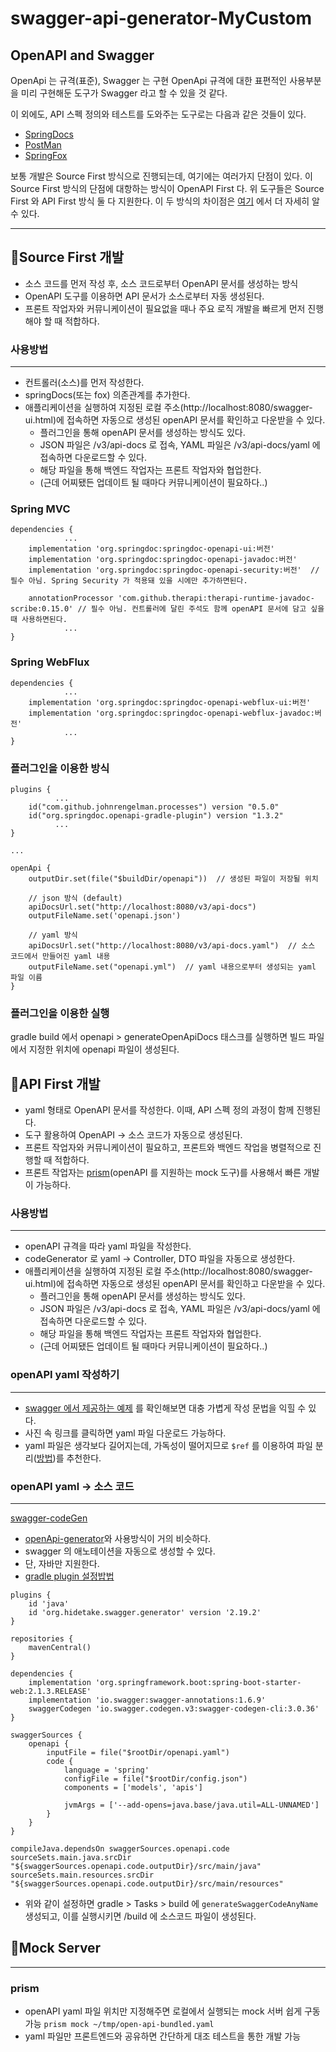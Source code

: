# swagger-api-generator-MyCustom

## OpenAPI and Swagger
OpenApi 는 규격(표준), Swagger 는 구현
OpenApi 규격에 대한 표편적인 사용부분을 미리 구현해둔 도구가 Swagger 라고 할 수 있을 것 같다.

이 외에도, API 스펙 정의와 테스트를 도와주는 도구로는 다음과 같은 것들이 있다.
* [SpringDocs](https://springdoc.org/)
* [PostMan](https://www.postman.com/)
* [SpringFox](https://github.com/springfox/springfox)


보통 개발은 Source First 방식으로 진행되는데, 여기에는 여러가지 단점이 있다.
이 Source First 방식의 단점에 대항하는 방식이 OpenAPI First 다.
위 도구들은 Source First 와 API First 방식 둘 다 지원한다. 
이 두 방식의 차이점은
[여기](https://happy-coding-day.tistory.com/entry/1-API-First-Design-%EC%84%A4%EA%B3%84%EC%9D%98-%EC%84%A0%EC%88%9C%ED%99%98) 에서 더 자세히 알 수 있다. 

    

-----------------------


## 📍Source First 개발
* 소스 코드를 먼저 작성 후, 소스 코드로부터 OpenAPI 문서를 생성하는 방식
* OpenAPI 도구를 이용하면 API 문서가 소스로부터 자동 생성된다.
* 프론트 작업자와 커뮤니케이션이 필요없을 때나 주요 로직 개발을 빠르게 먼저 진행해야 할 때 적합하다.   



### 사용방법 

-----
* 컨트롤러(소스)를 먼저 작성한다.
* springDocs(또는 fox) 의존관계를 추가한다.
* 애플리케이션을 실행하여 지정된 로컬 주소(http://localhost:8080/swagger-ui.html)에 접속하면 자동으로 생성된 openAPI 문서를 확인하고 다운받을 수 있다.
  * 플러그인을 통해 openAPI 문서를 생성하는 방식도 있다.
  * JSON 파일은 /v3/api-docs 로 접속, YAML 파일은 /v3/api-docs/yaml 에 접속하면 다운로드할 수 있다. 
  * 해당 파일을 통해 백엔드 작업자는 프론트 작업자와 협업한다. 
  * (근데 어찌됐든 업데이트 될 때마다 커뮤니케이션이 필요하다..)


### Spring MVC
```
dependencies {
            ...
    implementation 'org.springdoc:springdoc-openapi-ui:버전'
    implementation 'org.springdoc:springdoc-openapi-javadoc:버전'
    implementation 'org.springdoc:springdoc-openapi-security:버전'  // 필수 아님. Spring Security 가 적용돼 있을 시에만 추가하면된다.
       
    annotationProcessor 'com.github.therapi:therapi-runtime-javadoc-scribe:0.15.0' // 필수 아님. 컨트롤러에 달린 주석도 함께 openAPI 문서에 담고 싶을 때 사용하면된다. 
            ...
}
```

### Spring WebFlux
```
dependencies {
            ...
    implementation 'org.springdoc:springdoc-openapi-webflux-ui:버전'
    implementation 'org.springdoc:springdoc-openapi-webflux-javadoc:버전'
            ...
}
```

### 플러그인을 이용한 방식  
```
plugins {
          ...
    id("com.github.johnrengelman.processes") version "0.5.0"  
    id("org.springdoc.openapi-gradle-plugin") version "1.3.2" 
          ...
}

...

openApi {
    outputDir.set(file("$buildDir/openapi"))  // 생성된 파일이 저장될 위치

    // json 방식 (default)
    apiDocsUrl.set("http://localhost:8080/v3/api-docs")  
    outputFileName.set('openapi.json')  
    
    // yaml 방식
    apiDocsUrl.set("http://localhost:8080/v3/api-docs.yaml")  // 소스 코드에서 만들어진 yaml 내용
    outputFileName.set("openapi.yml")  // yaml 내용으로부터 생성되는 yaml 파일 이름
}
```

### 플러그인을 이용한 실행
gradle build 에서 openapi > generateOpenApiDocs 태스크를 실행하면 빌드 파일에서 지정한 위치에 openapi 파일이 생성된다.


   


## 📍API First 개발
* yaml 형태로 OpenAPI 문서를 작성한다. 이때, API 스펙 정의 과정이 함께 진행된다.
* 도구 활용하여 OpenAPI -> 소스 코드가 자동으로 생성된다.
* 프론트 작업자와 커뮤니케이션이 필요하고, 프론트와 백엔드 작업을 병렬적으로 진행할 때 적합하다.
* 프론트 작업자는 [prism](https://meta.stoplight.io/docs/prism/README.md)(openAPI 를 지원하는 mock 도구)를 사용해서 빠른 개발이 가능하다.

### 사용방법

-----
* openAPI 규격을 따라 yaml 파일을 작성한다. 
* codeGenerator 로 yaml -> Controller, DTO 파일을 자동으로 생성한다. 
* 애플리케이션을 실행하여 지정된 로컬 주소(http://localhost:8080/swagger-ui.html)에 접속하면 자동으로 생성된 openAPI 문서를 확인하고 다운받을 수 있다.
  * 플러그인을 통해 openAPI 문서를 생성하는 방식도 있다.
  * JSON 파일은 /v3/api-docs 로 접속, YAML 파일은 /v3/api-docs/yaml 에 접속하면 다운로드할 수 있다.
  * 해당 파일을 통해 백엔드 작업자는 프론트 작업자와 협업한다.
  * (근데 어찌됐든 업데이트 될 때마다 커뮤니케이션이 필요하다..)


### openAPI yaml 작성하기

---
* [swagger 에서 제공하는 예제](https://petstore.swagger.io/) 를 확인해보면 대충 가볍게 작성 문법을 익힐 수 있다.   
* 사진 속 링크를 클릭하면 yaml 파일 다운로드 가능하다.
* yaml 파일은 생각보다 길어지는데, 가독성이 떨어지므로 `$ref` 를 이용하여 파일 분리([방법](https://davidgarcia.dev/posts/how-to-split-open-api-spec-into-multiple-files/))를 추천한다.


### openAPI yaml -> 소스 코드

----

[swagger-codeGen](https://github.com/swagger-api/swagger-codegen)
* [openApi-generator](https://github.com/OpenAPITools/openapi-generator)와 사용방식이 거의 비슷하다.
* swagger 의 애노테이션을 자동으로 생성할 수 있다. 
* 단, 자바만 지원한다.
* [gradle plugin 설정밥법](https://github.com/int128/gradle-swagger-generator-plugin)
```
plugins {
	id 'java'
	id 'org.hidetake.swagger.generator' version '2.19.2'
}

repositories {
	mavenCentral()
}

dependencies {
	implementation 'org.springframework.boot:spring-boot-starter-web:2.1.3.RELEASE'
	implementation 'io.swagger:swagger-annotations:1.6.9'
	swaggerCodegen 'io.swagger.codegen.v3:swagger-codegen-cli:3.0.36'
}

swaggerSources {
	openapi {
		inputFile = file("$rootDir/openapi.yaml")
		code {
			language = 'spring'
			configFile = file("$rootDir/config.json")
			components = ['models', 'apis']
			
			jvmArgs = ['--add-opens=java.base/java.util=ALL-UNNAMED']
		}
	}
}

compileJava.dependsOn swaggerSources.openapi.code
sourceSets.main.java.srcDir "${swaggerSources.openapi.code.outputDir}/src/main/java"
sourceSets.main.resources.srcDir "${swaggerSources.openapi.code.outputDir}/src/main/resources"
```

* 위와 같이 설정하면 gradle > Tasks > build 에 `generateSwaggerCodeAnyName` 생성되고, 이를 실행시키면 /build 에 소스코드 파일이 생성된다.   


## 📍Mock Server

---
### prism 
* openAPI yaml 파일 위치만 지정해주면 로컬에서 실행되는 mock 서버 쉽게 구동 가능
  `prism mock ~/tmp/open-api-bundled.yaml`
* yaml 파일만 프론트엔드와 공유하면 간단하게 대조 테스트을 통한 개발 가능






